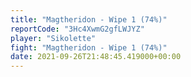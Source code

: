 ```yaml
---
title: "Magtheridon - Wipe 1 (74%)"
reportCode: "3Hc4XwmG2gfLWJYZ"
player: "Sikolette"
fight: "Magtheridon - Wipe 1 (74%)"
date: 2021-09-26T21:48:45.419000+00:00
---
```

